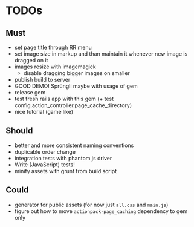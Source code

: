 # TODOs

## Must
- set page title through RR menu
- set image size in markup and than maintain it whenever new image is dragged on it
- images resize with imagemagick
	- disable dragging bigger images on smaller
- publish build to server
- GOOD DEMO! Sprüngli maybe with usage of gem
- release gem
- test fresh rails app with this gem (+ test config.action_controller.page_cache_directory)
- nice tutorial (game like)

## Should
- better and more consistent naming conventions
- duplicable order change
- integration tests with phantom js driver
- Write (JavaScript) tests!
- minify assets with grunt from build script

## Could
- generator for public assets (for now just `all.css` and `main.js`)
- figure out how to move `actionpack-page_caching` dependency to gem only
